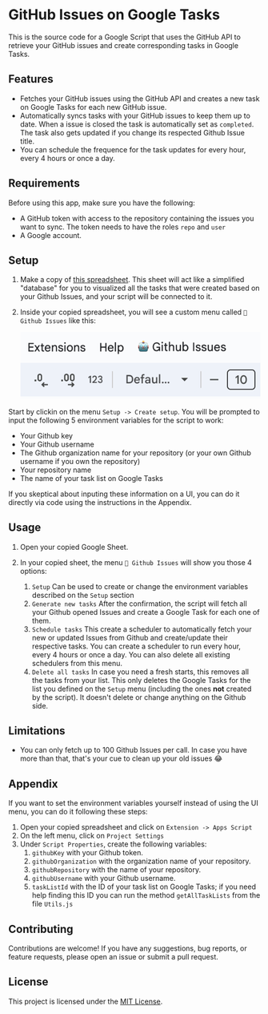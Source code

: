 # GitHub Issues on Google Tasks

This is the source code for a Google Script that uses the GitHub API to retrieve your GitHub issues and create corresponding tasks in Google Tasks.

## Features

- Fetches your GitHub issues using the GitHub API and creates a new task on Google Tasks for each new GitHub issue.
- Automatically syncs tasks with your GitHub issues to keep them up to date. When a issue is closed the task is automatically set as `completed`. The task also gets updated if you change its respected Github Issue title.
- You can schedule the frequence for the task updates for every hour, every 4 hours or once a day.

## Requirements

Before using this app, make sure you have the following:

- A GitHub token with access to the repository containing the issues you want to sync. The token needs to have the roles `repo` and `user`
- A Google account.

## Setup

1. Make a copy of [this spreadsheet](https://docs.google.com/spreadsheets/d/1YDIH2kyJrYJ29bEfck_ncZdb6BXDfU4d_uWqOYllDlo/edit#gid=0).
This sheet will act like a simplified "database" for you to visualized all the tasks that were created based on your Github Issues, and your script will be connected to it.

2. Inside your copied spreadsheet, you will see a custom menu called `🤖 Github Issues` like this:

   ![alt text](assets/image1.png)

Start by clickin on the menu `Setup -> Create setup`. You will be prompted to input the following 5 environment variables for the script to work:

- Your Github key
- Your Github username
- The Github organization name for your repository (or your own Github username if you own the repository)
- Your repository name
- The name of your task list on Google Tasks
  
If you skeptical about inputing these information on a UI, you can do it directly via code using the instructions in the Appendix.

## Usage

1. Open your copied Google Sheet.

2. In your copied sheet, the menu `🤖 Github Issues` will show you those 4 options:

   1. `Setup`
   Can be used to create or change the environment variables described on the `Setup` section
   2. `Generate new tasks`
   After the confirmation, the script will fetch all your Github opened Issues and create a Google Task for each one of them.
   3. `Schedule tasks`
   This create a scheduler to automatically fetch your new or updated Issues from Github and create/update their respective tasks. You can create a scheduler to run every hour, every 4 hours or once a day. You can also delete all existing schedulers from this menu.
   4. `Delete all tasks`
   In case you need a fresh starts, this removes all the tasks from your list. This only deletes the Google Tasks for the list you defined on the `Setup` menu (including the ones **not** created by the script). It doesn't delete or change anything on the Github side.

## Limitations

- You can only fetch up to 100 Github Issues per call. In case you have more than that, that's your cue to clean up your old issues 😂

## Appendix

If you want to set the environment variables yourself instead of using the UI menu, you can do it following these steps:

1. Open your copied spreadsheet and click on `Extension -> Apps Script`
2. On the left menu, click on `Project Settings`
3. Under `Script Properties`, create the following variables:
   1. `githubKey` with your Github token.
   2. `githubOrganization` with the organization name of your repository.
   3. `githubRepository` with the name of your repository.
   4. `githubUsername` with your Github username.
   5. `taskListId` with the ID of your task list on Google Tasks; if you need help finding this ID you can run the method `getAllTaskLists` from the file `Utils.js`

## Contributing

Contributions are welcome! If you have any suggestions, bug reports, or feature requests, please open an issue or submit a pull request.

## License

This project is licensed under the [MIT License](LICENSE).
